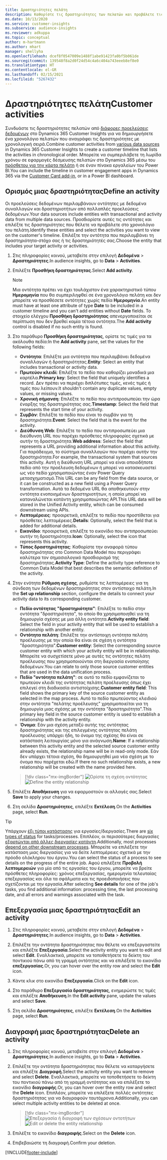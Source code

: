 ```yaml
---
title: Δραστηριότητες πελάτη
description: Καθορίστε τις δραστηριότητες των πελατών και προβάλετε τις στο χρονολόγιο του πελάτη.
ms.date: 10/13/2020
ms.service: customer-insights
ms.subservice: audience-insights
ms.reviewer: adkuppa
ms.topic: conceptual
author: m-hartmann
ms.author: mhart
manager: shellyha
ms.openlocfilehash: dcef8f0547009e1488f1abe91423fa0bf5b061de
ms.sourcegitcommit: 139548f8a2d0f24d54c4a6c404a743eeeb8ef8e0
ms.translationtype: HT
ms.contentlocale: el-GR
ms.lasthandoff: 02/15/2021
ms.locfileid: "5267432"
---
```

# <a name="customer-activities"></a><span data-ttu-id="252ba-103">Δραστηριότητες πελάτη</span><span class="sxs-lookup"><span data-stu-id="252ba-103">Customer activities</span></span>

<span data-ttu-id="252ba-104">Συνδυάστε τις δραστηριότητες πελατών από [διάφορες προελεύσεις δεδομένων](data-sources.md) στο Dynamics 365 Customer Insights για να δημιουργήσετε ένα χρονολόγιο πελατών που αναγράφει τις δραστηριότητες με χρονολογική σειρά.</span><span class="sxs-lookup"><span data-stu-id="252ba-104">Combine customer activities from [various data sources](data-sources.md) in Dynamics 365 Customer Insights to create a customer timeline that lists the activities in chronological order.</span></span> <span data-ttu-id="252ba-105">Μπορείτε να συμπεριλάβετε τη λωρίδα χρόνου σε εφαρμογές δέσμευσης πελατών στο Dynamics 365 μέσω του [πρόσθετου για την κάρτα πελάτη](customer-card-add-in.md) ή σε έναν πίνακα εργαλείων του Power BI.</span><span class="sxs-lookup"><span data-stu-id="252ba-105">You can include the timeline in customer engagement apps in Dynamics 365 via the [Customer Card add-in](customer-card-add-in.md), or in a Power BI dashboard.</span></span>

## <a name="define-an-activity"></a><span data-ttu-id="252ba-106">Ορισμός μιας δραστηριότητας</span><span class="sxs-lookup"><span data-stu-id="252ba-106">Define an activity</span></span>

<span data-ttu-id="252ba-107">Οι προελεύσεις δεδομένων περιλαμβάνουν οντότητες με δεδομένα συναλλαγών και δραστηριοτήτων από πολλαπλές προελεύσεις δεδομένων.</span><span class="sxs-lookup"><span data-stu-id="252ba-107">Your data sources include entities with transactional and activity data from multiple data sources.</span></span> <span data-ttu-id="252ba-108">Προσδιορίστε αυτές τις οντότητες και επιλέξτε τις δραστηριότητες που θέλετε να προβάλετε στο χρονολόγιο του πελάτη.</span><span class="sxs-lookup"><span data-stu-id="252ba-108">Identify these entities and select the activities you want to view on the customer's timeline.</span></span> <span data-ttu-id="252ba-109">Επιλέξτε την οντότητα που περιλαμβάνει τη δραστηριότητα-στόχο σας ή τις δραστηριότητές σας.</span><span class="sxs-lookup"><span data-stu-id="252ba-109">Choose the entity that includes your target activity or activities.</span></span>

1. <span data-ttu-id="252ba-110">Στις πληροφορίες κοινού, μεταβείτε στην επιλογή **Δεδομένα** > **Δραστηριότητες**.</span><span class="sxs-lookup"><span data-stu-id="252ba-110">In audience insights, go to **Data** > **Activities**.</span></span>

1. <span data-ttu-id="252ba-111">Επιλέξτε **Προσθήκη δραστηριότητας**.</span><span class="sxs-lookup"><span data-stu-id="252ba-111">Select **Add activity**.</span></span>

   > [!NOTE]
   > <span data-ttu-id="252ba-112">Μια οντότητα πρέπει να έχει τουλάχιστον ένα χαρακτηριστικό τύπου **Ημερομηνία** που θα συμπεριληφθεί σε ένα χρονολόγιο πελάτη και δεν μπορείτε να προσθέσετε οντότητες χωρίς πεδία **Ημερομηνία**.</span><span class="sxs-lookup"><span data-stu-id="252ba-112">An entity must have at least one attribute of type **Date** to be included in a customer timeline and you can't add entities without **Date** fields.</span></span> <span data-ttu-id="252ba-113">Το στοιχείο ελέγχου **Προσθήκη δραστηριότητας** απενεργοποιείται σε περίπτωση που δεν βρεθεί καμία τέτοια οντότητα.</span><span class="sxs-lookup"><span data-stu-id="252ba-113">The **Add activity** control is disabled if no such entity is found.</span></span>

1. <span data-ttu-id="252ba-114">Στο παράθυρο **Προσθήκη δραστηριότητας**, ορίστε τις τιμές για τα ακόλουθα πεδία:</span><span class="sxs-lookup"><span data-stu-id="252ba-114">In the **Add activity** pane, set the values for the following fields:</span></span>

   - <span data-ttu-id="252ba-115">**Οντότητα**: Επιλέξτε μια οντότητα που περιλαμβάνει δεδομένα συναλλαγών ή δραστηριότητας.</span><span class="sxs-lookup"><span data-stu-id="252ba-115">**Entity**: Select an entity that includes transactional or activity data.</span></span>
   - <span data-ttu-id="252ba-116">**Πρωτεύον κλειδί**: Επιλέξτε το πεδίο που καθορίζει μοναδικά μια καρτέλα.</span><span class="sxs-lookup"><span data-stu-id="252ba-116">**Primary key**: Select the field that uniquely identifies a record.</span></span> <span data-ttu-id="252ba-117">Δεν πρέπει να περιέχει διπλότυπες τιμές, κενές τιμές ή τιμές που λείπουν.</span><span class="sxs-lookup"><span data-stu-id="252ba-117">It shouldn't contain any duplicate values, empty values, or missing values.</span></span>
   - <span data-ttu-id="252ba-118">**Χρονική σήμανση**: Επιλέξτε το πεδίο που αντιπροσωπεύει την ώρα έναρξης της δραστηριότητας σας.</span><span class="sxs-lookup"><span data-stu-id="252ba-118">**Timestamp**: Select the field that represents the start time of your activity.</span></span>
   - <span data-ttu-id="252ba-119">**Συμβάν**: Επιλέξτε το πεδίο που είναι το συμβάν για τη δραστηριότητα.</span><span class="sxs-lookup"><span data-stu-id="252ba-119">**Event**: Select the field that is the event for the activity.</span></span>
   - <span data-ttu-id="252ba-120">**Διεύθυνση Web**: Επιλέξτε το πεδίο που αντιπροσωπεύει μια διεύθυνση URL που παρέχει πρόσθετες πληροφορίες σχετικά με αυτήν τη δραστηριότητα.</span><span class="sxs-lookup"><span data-stu-id="252ba-120">**Web address**: Select the field that represents a URL providing additional information about this activity.</span></span> <span data-ttu-id="252ba-121">Για παράδειγμα, το σύστημα συναλλαγών που παρέχει αυτήν την δραστηριότητα.</span><span class="sxs-lookup"><span data-stu-id="252ba-121">For example, the transactional system that sources this activity.</span></span> <span data-ttu-id="252ba-122">Αυτή η διεύθυνση URL μπορεί να είναι οποιοδήποτε πεδίο από την προέλευση δεδομένων ή μπορεί να κατασκευαστεί ως νέο πεδίο χρησιμοποιώντας έναν Power Query μετασχηματισμό.</span><span class="sxs-lookup"><span data-stu-id="252ba-122">This URL can be any field from the data source, or it can be constructed as a new field using a Power Query transformation.</span></span> <span data-ttu-id="252ba-123">Αυτά τα δεδομένα URL θα αποθηκευτούν στην οντότητα ενοποιημένων δραστηριοτήτων, η οποία μπορεί να καταναλώνεται κατάντη χρησιμοποιώντας API.</span><span class="sxs-lookup"><span data-stu-id="252ba-123">This URL data will be stored in the Unified Activity entity, which can be consumed downstream using APIs.</span></span>
   - <span data-ttu-id="252ba-124">**Λεπτομέρειες**: προαιρετικά, επιλέξτε το πεδίο που προστίθεται για πρόσθετες λεπτομέρειες.</span><span class="sxs-lookup"><span data-stu-id="252ba-124">**Details**: Optionally, select the field that is added for additional details.</span></span>
   - <span data-ttu-id="252ba-125">**Εικονίδιο**: προαιρετικά, επιλέξτε το εικονίδιο που αντιπροσωπεύει αυτήν τη δραστηριότητα.</span><span class="sxs-lookup"><span data-stu-id="252ba-125">**Icon**: Optionally, select the icon that represents this activity.</span></span>
   - <span data-ttu-id="252ba-126">**Τύπος δραστηριότητας**: Καθορίστε την αναφορά τύπου δραστηριότητας στο Common Data Model που περιγράφει καλύτερα τον σημασιολογικό προσδιορισμό της δραστηριότητας.</span><span class="sxs-lookup"><span data-stu-id="252ba-126">**Activity Type**: Define the activity type reference to Common Data Model that best describes the semantic definition of the activity.</span></span>

1. <span data-ttu-id="252ba-127">Στην ενότητα **Ρύθμιση σχέσης**, ρυθμίστε τις λεπτομέρειες για τη σύνδεση των δεδομένων δραστηριότητας στον αντίστοιχο πελάτη.</span><span class="sxs-lookup"><span data-stu-id="252ba-127">In the **Set up relationship** section, configure the details to connect your activity data to its corresponding customer.</span></span>

    - <span data-ttu-id="252ba-128">**Πεδίο οντότητας "δραστηριότητα"**: Επιλέξτε το πεδίο στην οντότητα "δραστηριότητα", το οποίο θα χρησιμοποιηθεί για τη δημιουργία σχέσης με μια άλλη οντότητα.</span><span class="sxs-lookup"><span data-stu-id="252ba-128">**Activity entity field**: Select the field in your activity entity that will be used to establish a relationship with another entity.</span></span>
    - <span data-ttu-id="252ba-129">**Οντότητα πελάτη**: Επιλέξτε την αντίστοιχη οντότητα πελάτη προέλευσης με την οποία θα είναι σε σχέση η οντότητα "δραστηριότητα".</span><span class="sxs-lookup"><span data-stu-id="252ba-129">**Customer entity**: Select the corresponding source customer entity with which your activity entity will be in relationship.</span></span> <span data-ttu-id="252ba-130">Μπορείτε να συσχετίσετε μόνο με αυτές τις οντότητες πελάτη προέλευσης που χρησιμοποιούνται στη διεργασία ενοποίησης δεδομένων.</span><span class="sxs-lookup"><span data-stu-id="252ba-130">You can relate to only those source customer entities that are used in the data unification process.</span></span>
    - <span data-ttu-id="252ba-131">**Πεδίο "οντότητα πελάτη"**: σε αυτό το πεδίο εμφανίζεται το πρωτεύον κλειδί της οντότητας πελάτη προέλευσης όπως έχει επιλεγεί στη διαδικασία αντιστοίχισης.</span><span class="sxs-lookup"><span data-stu-id="252ba-131">**Customer entity field**: This field shows the primary key of the source customer entity as selected in the map process.</span></span> <span data-ttu-id="252ba-132">Αυτό το πεδίο πρωτεύοντος κλειδιού στην οντότητα "πελάτης προέλευσης" χρησιμοποιείται για τη δημιουργία μιας σχέσης με την οντότητα "δραστηριότητα".</span><span class="sxs-lookup"><span data-stu-id="252ba-132">This primary key field in the source customer entity is used to establish a relationship with the activity entity.</span></span>
    - <span data-ttu-id="252ba-133">**Όνομα**: Εάν μια σχέση μεταξύ αυτής της οντότητας δραστηριότητας και της επιλεγμένης οντότητας πελάτη προέλευσης υπάρχει ήδη, το όνομα της σχέσης θα είναι σε κατάσταση λειτουργίας μόνο για ανάγνωση.</span><span class="sxs-lookup"><span data-stu-id="252ba-133">**Name**: If a relationship between this activity entity and the selected source customer entity already exists, the relationship name will be in read-only mode.</span></span> <span data-ttu-id="252ba-134">Εάν δεν υπάρχει τέτοια σχέση, θα δημιουργηθεί μια νέα σχέση με το όνομα που παρέχεται εδώ.</span><span class="sxs-lookup"><span data-stu-id="252ba-134">If there no such relationship exists, a new relationship will be created with the name provided here.</span></span>
   
   > [!div class="mx-imgBorder"]
   > <span data-ttu-id="252ba-135">![Ορίστε τη σχέση οντότητας](media/activities-entities-define.png "Ορίστε τη σχέση οντότητας")</span><span class="sxs-lookup"><span data-stu-id="252ba-135">![Define the entity relationship](media/activities-entities-define.png "Define the entity relationship")</span></span>

1. <span data-ttu-id="252ba-136">Επιλέξτε **Αποθήκευση** για να εφαρμοστούν οι αλλαγές σας.</span><span class="sxs-lookup"><span data-stu-id="252ba-136">Select **Save** to apply your changes.</span></span>

1. <span data-ttu-id="252ba-137">Στη σελίδα **Δραστηριότητες**, επιλέξτε **Εκτέλεση**.</span><span class="sxs-lookup"><span data-stu-id="252ba-137">On the **Activities** page, select **Run**.</span></span>

> [!TIP]
> <span data-ttu-id="252ba-138">Υπάρχουν [έξι τύποι κατάστασης](system.md#status-types) για εργασίες/διεργασίες.</span><span class="sxs-lookup"><span data-stu-id="252ba-138">There are [six types of status](system.md#status-types) for tasks/processes.</span></span> <span data-ttu-id="252ba-139">Επιπλέον, οι περισσότερες διεργασίες [εξαρτώνται από άλλες διεργασίες κατάντη](system.md#refresh-policies).</span><span class="sxs-lookup"><span data-stu-id="252ba-139">Additionally, most processes [depend on other downstream processes](system.md#refresh-policies).</span></span> <span data-ttu-id="252ba-140">Μπορείτε να επιλέξετε την κατάσταση μιας διεργασίας για να δείτε λεπτομέρειες σχετικά με την πρόοδο ολόκληρου του έργου.</span><span class="sxs-lookup"><span data-stu-id="252ba-140">You can select the status of a process to see details on the progress of the entire job.</span></span> <span data-ttu-id="252ba-141">Αφού επιλέξετε **Προβολή λεπτομερειών** για μία από τις εργασίες του έργου, μπορείτε να βρείτε πρόσθετες πληροφορίες: χρόνος επεξεργασίας, ημερομηνία τελευταίας επεξεργασίας και όλα τα σφάλματα και τις προειδοποιήσεις που σχετίζονται με την εργασία.</span><span class="sxs-lookup"><span data-stu-id="252ba-141">After selecting **See details** for one of the job's tasks, you find additional information: processing time, the last processing date, and all errors and warnings associated with the task.</span></span>

## <a name="edit-an-activity"></a><span data-ttu-id="252ba-142">Επεξεργασία μιας δραστηριότητας</span><span class="sxs-lookup"><span data-stu-id="252ba-142">Edit an activity</span></span>

1. <span data-ttu-id="252ba-143">Στις πληροφορίες κοινού, μεταβείτε στην επιλογή **Δεδομένα** > **Δραστηριότητες**.</span><span class="sxs-lookup"><span data-stu-id="252ba-143">In audience insights, go to **Data** > **Activities**.</span></span>

2. <span data-ttu-id="252ba-144">Επιλέξτε την οντότητα δραστηριότητας που θέλετε να επεξεργαστείτε και επιλέξτε **Επεξεργασία**.</span><span class="sxs-lookup"><span data-stu-id="252ba-144">Select the activity entity you want to edit and select **Edit**.</span></span> <span data-ttu-id="252ba-145">Εναλλακτικά, μπορείτε να τοποθετήσετε το δείκτη του ποντικιού πάνω από τη γραμμή οντότητας και να επιλέξετε το εικονίδιο **επεξεργασίας**.</span><span class="sxs-lookup"><span data-stu-id="252ba-145">Or, you can hover over the entity row and select the **Edit** icon.</span></span>

3. <span data-ttu-id="252ba-146">Κάντε κλικ στο εικονίδιο **Επεξεργασία**.</span><span class="sxs-lookup"><span data-stu-id="252ba-146">Click on the **Edit** icon.</span></span>

4. <span data-ttu-id="252ba-147">Στο παράθυρο **Επεξεργασία δραστηριότητας**, ενημερώστε τις τιμές και επιλέξτε **Αποθήκευση**.</span><span class="sxs-lookup"><span data-stu-id="252ba-147">In the **Edit activity** pane, update the values and select **Save**.</span></span>

5. <span data-ttu-id="252ba-148">Στη σελίδα **Δραστηριότητες**, επιλέξτε **Εκτέλεση**.</span><span class="sxs-lookup"><span data-stu-id="252ba-148">On the **Activities** page, select **Run**.</span></span>

## <a name="delete-an-activity"></a><span data-ttu-id="252ba-149">Διαγραφή μιας δραστηριότητας</span><span class="sxs-lookup"><span data-stu-id="252ba-149">Delete an activity</span></span>

1. <span data-ttu-id="252ba-150">Στις πληροφορίες κοινού, μεταβείτε στην επιλογή **Δεδομένα** > **Δραστηριότητες**.</span><span class="sxs-lookup"><span data-stu-id="252ba-150">In audience insights, go to **Data** > **Activities**.</span></span>

2. <span data-ttu-id="252ba-151">Επιλέξτε την οντότητα δραστηριότητας που θέλετε να καταργήσετε και επιλέξτε **Διαγραφή**.</span><span class="sxs-lookup"><span data-stu-id="252ba-151">Select the activity entity you want to remove and select **Delete**.</span></span> <span data-ttu-id="252ba-152">Εναλλακτικά, μπορείτε να τοποθετήσετε το δείκτη του ποντικιού πάνω από τη γραμμή οντότητας και να επιλέξετε το εικονίδιο **διαγραφής**.</span><span class="sxs-lookup"><span data-stu-id="252ba-152">Or, you can hover over the entity row and select the **Delete** icon.</span></span> <span data-ttu-id="252ba-153">Επιπλέον, μπορείτε να επιλέξετε πολλές οντότητες δραστηριότητας για να διαγραφούν ταυτόχρονα.</span><span class="sxs-lookup"><span data-stu-id="252ba-153">Additionally, you can select multiple activity entities to be deleted at once.</span></span>
   > [!div class="mx-imgBorder"]
   > <span data-ttu-id="252ba-154">![Επεξεργασία ή διαγραφή των σχέσεων οντοτήτων](media/activities-entities-edit-delete.png "Επεξεργασία ή διαγραφή των σχέσεων οντοτήτων")</span><span class="sxs-lookup"><span data-stu-id="252ba-154">![Edit or delete the entity relationship](media/activities-entities-edit-delete.png "Edit or delete the entity relationship")</span></span>

3. <span data-ttu-id="252ba-155">Επιλέξτε το εικονίδιο **διαγραφής**.</span><span class="sxs-lookup"><span data-stu-id="252ba-155">Select on the **Delete** icon.</span></span>

4. <span data-ttu-id="252ba-156">Επιβεβαιώστε τη διαγραφή.</span><span class="sxs-lookup"><span data-stu-id="252ba-156">Confirm your deletion.</span></span>


[!INCLUDE[footer-include](../includes/footer-banner.md)]